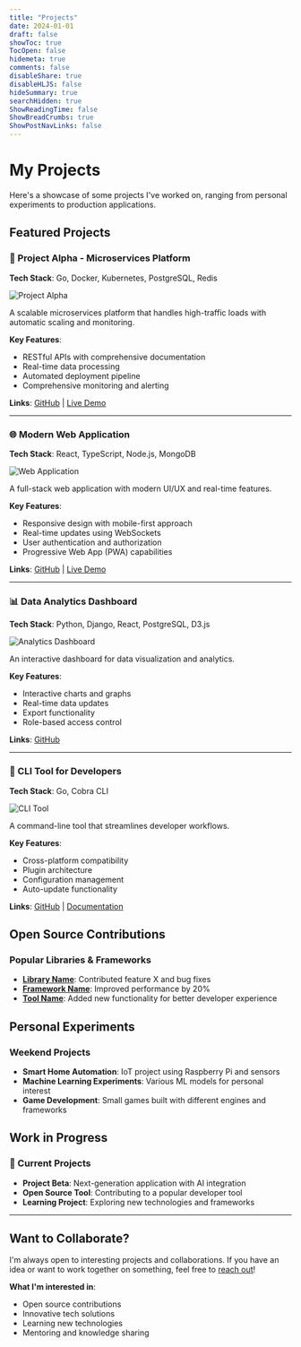 ```yaml
---
title: "Projects"
date: 2024-01-01
draft: false
showToc: true
TocOpen: false
hidemeta: true
comments: false
disableShare: true
disableHLJS: false
hideSummary: true
searchHidden: true
ShowReadingTime: false
ShowBreadCrumbs: true
ShowPostNavLinks: false
---
```


# My Projects

Here's a showcase of some projects I've worked on, ranging from personal experiments to production applications.

## Featured Projects

### 🚀 Project Alpha - Microservices Platform
**Tech Stack**: Go, Docker, Kubernetes, PostgreSQL, Redis

![Project Alpha](/images/project-alpha.jpg)

A scalable microservices platform that handles high-traffic loads with automatic scaling and monitoring.

**Key Features**:
- RESTful APIs with comprehensive documentation
- Real-time data processing
- Automated deployment pipeline
- Comprehensive monitoring and alerting

**Links**: [GitHub](https://github.com/yourusername/project-alpha) | [Live Demo](https://demo.example.com)

---

### 🌐 Modern Web Application
**Tech Stack**: React, TypeScript, Node.js, MongoDB

![Web Application](/images/webapp-demo.jpg)

A full-stack web application with modern UI/UX and real-time features.

**Key Features**:
- Responsive design with mobile-first approach
- Real-time updates using WebSockets
- User authentication and authorization
- Progressive Web App (PWA) capabilities

**Links**: [GitHub](https://github.com/yourusername/web-app) | [Live Demo](https://webapp.example.com)

---

### 📊 Data Analytics Dashboard
**Tech Stack**: Python, Django, React, PostgreSQL, D3.js

![Analytics Dashboard](/images/analytics-dashboard.jpg)

An interactive dashboard for data visualization and analytics.

**Key Features**:
- Interactive charts and graphs
- Real-time data updates
- Export functionality
- Role-based access control

**Links**: [GitHub](https://github.com/yourusername/analytics-dashboard)

---

### 🤖 CLI Tool for Developers
**Tech Stack**: Go, Cobra CLI

![CLI Tool](/images/cli-tool.jpg)

A command-line tool that streamlines developer workflows.

**Key Features**:
- Cross-platform compatibility
- Plugin architecture
- Configuration management
- Auto-update functionality

**Links**: [GitHub](https://github.com/yourusername/dev-cli) | [Documentation](https://docs.example.com)

## Open Source Contributions

### Popular Libraries & Frameworks
- **[Library Name](https://github.com/example/library)**: Contributed feature X and bug fixes
- **[Framework Name](https://github.com/example/framework)**: Improved performance by 20%
- **[Tool Name](https://github.com/example/tool)**: Added new functionality for better developer experience

## Personal Experiments

### Weekend Projects
- **Smart Home Automation**: IoT project using Raspberry Pi and sensors
- **Machine Learning Experiments**: Various ML models for personal interest
- **Game Development**: Small games built with different engines and frameworks

## Work in Progress

### 🚧 Current Projects
- **Project Beta**: Next-generation application with AI integration
- **Open Source Tool**: Contributing to a popular developer tool
- **Learning Project**: Exploring new technologies and frameworks

---

## Want to Collaborate?

I'm always open to interesting projects and collaborations. If you have an idea or want to work together on something, feel free to [reach out](/contact)!

**What I'm interested in**:
- Open source contributions
- Innovative tech solutions
- Learning new technologies
- Mentoring and knowledge sharing
